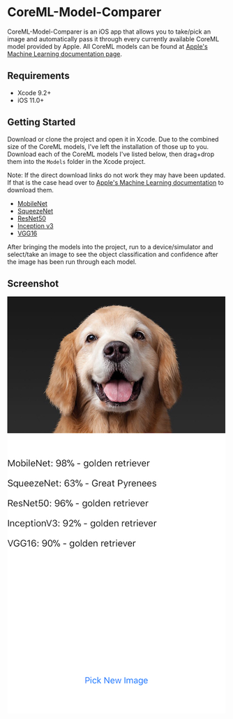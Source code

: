# CoreML-Model-Comparer

CoreML-Model-Comparer is an iOS app that allows you to take/pick an image and automatically pass it through every currently available CoreML model provided by Apple. All CoreML models can be found at [Apple's Machine Learning documentation page](https://developer.apple.com/machine-learning/).

## Requirements

- Xcode 9.2+
- iOS 11.0+

## Getting Started

Download or clone the project and open it in Xcode. Due to the combined size of the CoreML models, I've left the installation of those up to you. Download each of the CoreML models I've listed below, then drag+drop them into the `Models` folder in the Xcode project.

Note: If the direct download links do not work they may have been updated. If that is the case head over to [Apple's Machine Learning documentation](https://developer.apple.com/machine-learning/) to download them.

- [MobileNet](https://docs-assets.developer.apple.com/coreml/models/MobileNet.mlmodel)
- [SqueezeNet](https://docs-assets.developer.apple.com/coreml/models/SqueezeNet.mlmodel)
- [ResNet50](https://docs-assets.developer.apple.com/coreml/models/Resnet50.mlmodel)
- [Inception v3](https://docs-assets.developer.apple.com/coreml/models/Inceptionv3.mlmodel)
- [VGG16](https://docs-assets.developer.apple.com/coreml/models/VGG16.mlmodel)

After bringing the models into the project, run to a device/simulator and select/take an image to see the object classification and confidence after the image has been run through each model.

## Screenshot

![Dog Example](screenshot1.jpg)
